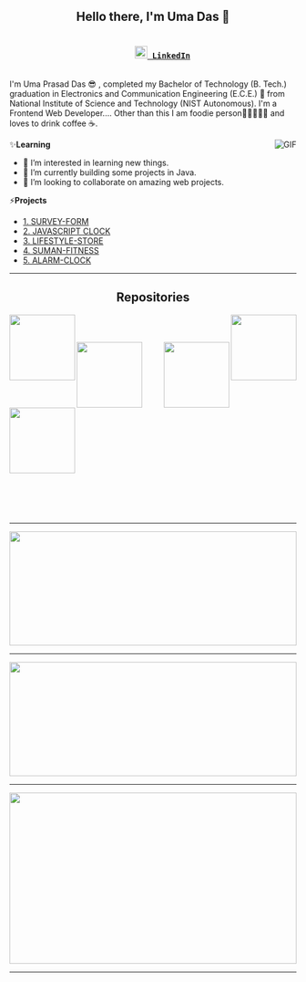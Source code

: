 <h2 align="center">Hello there, I'm Uma Das 👋</h2>

<h3 align="center">
  <code>
    <a href="https://www.linkedin.com/in/uma-prasad-das-79531b192/" title="LinkedIn"><img width="22" src="https://github.com/zumrudu-anka/zumrudu-anka/blob/master/images/linkedin.svg"> LinkedIn</a>
  </code>
<!--   <code><a href="https://www.hackerrank.com/zumrudu_anka" title="HackerRank Profile"><img width="22" src="https://github.com/zumrudu-anka/zumrudu-anka/blob/master/images/hackerrank.png"> HackerRank</a></code>
  <code><a href="https://www.instagram.com/osman__durdag/" title="Instagram Profile"><img width="22" src="https://github.com/zumrudu-anka/zumrudu-anka/blob/master/images/instagram.svg"> Instagram</a></code> -->
</h3>

I'm Uma Prasad Das 😎 , completed my Bachelor of Technology (B. Tech.) graduation in Electronics and Communication Engineering (E.C.E.) 🙂 from National Institute of 
Science and Technology (NIST Autonomous). I'm a Frontend Web Developer.... 
            Other than this I am foodie person🍕🍔🍟🥚🍗  and loves to drink coffee ☕.

<img align="right" alt="GIF" src="https://media.giphy.com/media/iIqmM5tTjmpOB9mpbn/giphy.gif" />

✨**Learning**
- 👀 I’m interested in learning new things.
- 🌱 I’m currently building some projects in Java.
- 💞️ I’m looking to collaborate on amazing web projects.

⚡**Projects**
- [1. SURVEY-FORM](https://codewithuma.github.io/survey-form/)
- [2. JAVASCRIPT CLOCK](https://codewithuma.github.io/javascript-clock/project1.html)
- [3. LIFESTYLE-STORE](https://codewithuma.github.io/lifestyle-store/)
- [4. SUMAN-FITNESS](https://codewithuma.github.io/suman-fitness/)
- [5. ALARM-CLOCK](https://codewithuma.github.io/alarm-clock/)

<hr>
<h2 align="center">Repositories</h2>

<p width="100%" align="center">
  <a align="left" href="https://codewithuma.github.io/survey-form/" title="1. SURVEY-FORM"><img align="left" height="115" src="https://github-readme-stats.vercel.app/api/pin/?username=codewithuma&theme=gotham"></a><a align="right" href="https://codewithuma.github.io/javascript-clock/project1.html" title="2. JAVASCRIPT CLOCK"><img align="right" height="115" src="https://github-readme-stats.vercel.app/api/pin/?username=codewithuma&&theme=gotham"></a>
</p>
<br><br>
<p width="100%" align="center">
  <a align="left" href="https://codewithuma.github.io/lifestyle-store/" title="3. LIFESTYLE-STORE"><img align="left" height="115" src="https://github-readme-stats.vercel.app/api/pin/?username=zumrudu-anka&repo=Turkce-Heceleme-CPP&theme=gotham"></a>
  <a align="right" href="https://codewithuma.github.io/suman-fitness/" title="4. SUMAN-FITNESS"><img align="right" height="115" src="https://github-readme-stats.vercel.app/api/pin/?username=zumrudu-anka&repo=CopyMoveForgeryDetectionWithDCT&theme=gotham"></a>
</p>
<br><br>
<p width="100%" align="center">
  <a align="left" href="https://codewithuma.github.io/alarm-clock/" title="5. ALARM-CLOCK"><img align="left" height="115" src="https://github-readme-stats.vercel.app/api/pin/?username=zumrudu-anka&repo=NeedlemanWunschWithOpenMP&theme=gotham"></a>
<!--   <a align="right" href="https://github.com/zumrudu-anka/Artificial_Neural_Networks" title="Artificial Neural Networks"><img align="right" height="115" src="https://github-readme-stats.vercel.app/api/pin/?username=zumrudu-anka&repo=Artificial_Neural_Networks&theme=gotham"></a> -->
</p>
<br><br>
<br><br><br><br><br><br><br><br><br><br><br><br><br>

<hr>

<a href="https://git.io/streak-stats"><img width="100%" height="200" src="https://github-readme-streak-stats.herokuapp.com?user=CodeWithUma&theme=gotham&date_format=M%20j%5B%2C%20Y%5D"></a>

<hr>

<a href="https://github.com/anuraghazra/github-readme-stats" title="Go to Source"><img width="100%" height="200" src="https://github-readme-stats.vercel.app/api?username=CodeWithUma&show_icons=true&theme=gotham"></a>

<hr>

<a href="https://github.com/anuraghazra/github-readme-stats"><img width="100%" height="300" src="https://github-readme-stats.vercel.app/api/top-langs/?username=CodeWithUma&theme=gotham"></a>

<hr>
